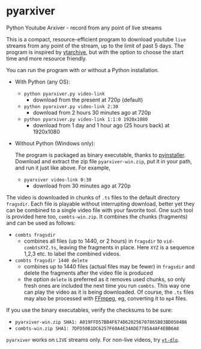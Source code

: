 # pyarxiver
Python Youtube Arxiver - record from any point of live streams

This is a compact, resource-efficient program to download youtube `live` streams from any point of the stream, up to the  limit of past 5 days. The program is inspired by <a href="https://github.com/Kethsar/ytarchive"> ytarchive</a>, but with the option to choose the start time and more resource friendly.

You can run the program with or without a Python installation.

- With Python (any OS):
  - `python pyarxiver.py video-link`
    - download from the present at 720p (default)
  - `python pyarxiver.py video-link 2:30`  
    - download from 2 hours 30 minutes ago at 720p
  - `python pyarxiver.py video-link 1:1:0 1920x1080`
    - download from 1 day and 1 hour ago (25 hours back) at 1920x1080
- Without Python (Windows only):
  
  The program is packaged as binary executable, thanks to <a href="https://github.com/pyinstaller/pyinstaller"> pyinstaller</a>. Download and extract the zip file `pyarxiver-win.zip`, put it in your path, and run it just like above. For example,
  - `pyarxiver video-link 0:30`  
    - download from 30 minutes ago at 720p

The video is downloaded in chunks of `.ts` files to the default directory `fragsdir`. Each file is playable without interrupting download, better yet they can be combined to a single video file with your favorite tool. One such tool is provided here too, `combts-win.zip`. It combines the chunks (fragments) and can be used as follows:
  - `combts fragsdir`
    - combines all files (up to 1440, or 2 hours) in `fragsdir` to `vid-combtsXYZ.ts`, leaving the fragments in place. Here `XYZ` is a sequence 1,2,3 etc. to label the combined videos.
  - `combts fragsdir 1440 delete`
    - combines up to 1440 files (actual files may be fewer) in `fragsdir` and delete the fragments after the video file is produced
    - the option `delete` is preferred as it removes used chunks, so only fresh ones are included the next time you run `combts`. This way one can play the video as it is being downloaded. Of course, the `.ts` files may also be processed with <a href="https://ffmpeg.org/"> FFmpeg</a>, eg, converting it to `mp4` files.

If you use the binary executables, verify the checksums to be sure:
- `pyarxiver-win.zip SHA1: A019FFD57BB4F674D628256707865B83BD0504B6`
- `combts-win.zip SHA1: 7DFD50B1DC6257F60A4E34ADE7785A4AF4EBB6A8`

`pyarxiver` works on `LIVE` streams only. For non-live videos, try <a href="https://github.com/yt-dlp/yt-dlp"> `yt-dlp`</a>.
